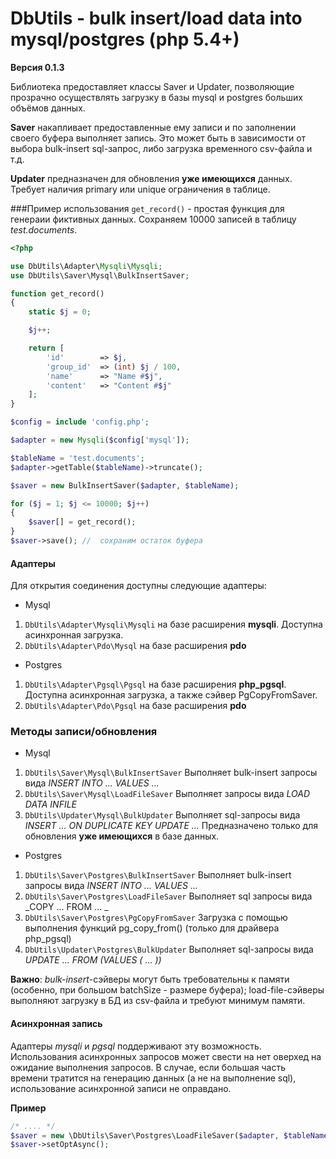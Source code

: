 DbUtils - bulk insert/load data into mysql/postgres (php 5.4+)
==============================

**Версия 0.1.3**

Библиотека предоставляет классы Saver и Updater, позволяющие прозрачно осуществлять загрузку в базы mysql и postgres больших объёмов данных. 

**Saver** накапливает предоставленные ему записи и по заполнении своего буфера выполняет запись. Это может быть в зависимости от выбора bulk-insert sql-запрос, либо загрузка временного csv-файла и т.д.

**Updater** предназначен для обновления **уже имеющихся** данных. Требует наличия primary или unique ограничения в таблице.

###Пример использования
`get_record()` - простая функция для генераии фиктивных данных. Сохраняем 10000 записей в таблицу _test.documents_. 
```php
<?php

use DbUtils\Adapter\Mysqli\Mysqli;
use DbUtils\Saver\Mysql\BulkInsertSaver;

function get_record()
{
    static $j = 0;

    $j++;

	return [
		'id'		=> $j,
		'group_id'	=> (int) $j / 100,
		'name'		=> "Name #$j",
		'content'	=> "Content #$j"
	];
}

$config = include 'config.php';

$adapter = new Mysqli($config['mysql']);

$tableName = 'test.documents';
$adapter->getTable($tableName)->truncate();

$saver = new BulkInsertSaver($adapter, $tableName);

for ($j = 1; $j <= 10000; $j++)
{
    $saver[] = get_record();
}
$saver->save(); //  сохраним остаток буфера
```

#### Адаптеры

Для открытия соединения доступны следующие адаптеры:
* Mysql
 1. `DbUtils\Adapter\Mysqli\Mysqli` на базе расширения **mysqli**. Доступна асинхронная загрузка.
 2. `DbUtils\Adapter\Pdo\Mysql` на базе расширения **pdo**

* Postgres
 1. `DbUtils\Adapter\Pgsql\Pgsql` на базе расширения **php_pgsql**. Доступна асинхронная загрузка, а также сэйвер PgCopyFromSaver.
 2. `DbUtils\Adapter\Pdo\Pgsql` на базе расширения **pdo**


### Методы записи/обновления
* Mysql
 1. `DbUtils\Saver\Mysql\BulkInsertSaver` Выполняет bulk-insert запросы вида 
 _INSERT INTO ... VALUES ..._
 2. `DbUtils\Saver\Mysql\LoadFileSaver` Выполняет запросы вида _LOAD DATA INFILE_
 3. `DbUtils\Updater\Mysql\BulkUpdater` Выполняет sql-запросы вида _INSERT ... ON DUPLICATE KEY UPDATE ..._ Предназначено только для обновления **уже имеющихся** в базе данных.
* Postgres
 1. `DbUtils\Saver\Postgres\BulkInsertSaver` Выполняет bulk-insert запросы вида _INSERT INTO ... VALUES ..._
 2. `DbUtils\Saver\Postgres\LoadFileSaver` Выполняет sql запросы вида _COPY ... FROM ... _
 3. `DbUtils\Saver\Postgres\PgCopyFromSaver` Загрузка с помощью выполнения функций pg_copy_from() (только для драйвера php_pgsql)
 4. `DbUtils\Updater\Postgres\BulkUpdater` Выполняет sql-запросы вида _UPDATE ... FROM (VALUES ( ... ))_

**Важно**: _bulk-insert_-сэйверы могут быть требовательны к памяти (особенно, при большом batchSize - размере буфера); load-file-сэйверы выполняют загрузку в БД из csv-файла и требуют минимум памяти.

#### Асинхронная запись
Адаптеры _mysqli_ и _pgsql_ поддерживают эту возможность. Использования асинхронных запросов может свести на нет оверхед на ожидание выполнения запросов. В случае, если большая часть времени тратится на генерацию данных (а не на выполнение sql), использование асинхронной записи не оправдано.

**Пример**
```php
/* .... */
$saver = new \DbUtils\Saver\Postgres\LoadFileSaver($adapter, $tableName);
$saver->setOptAsync();
```






